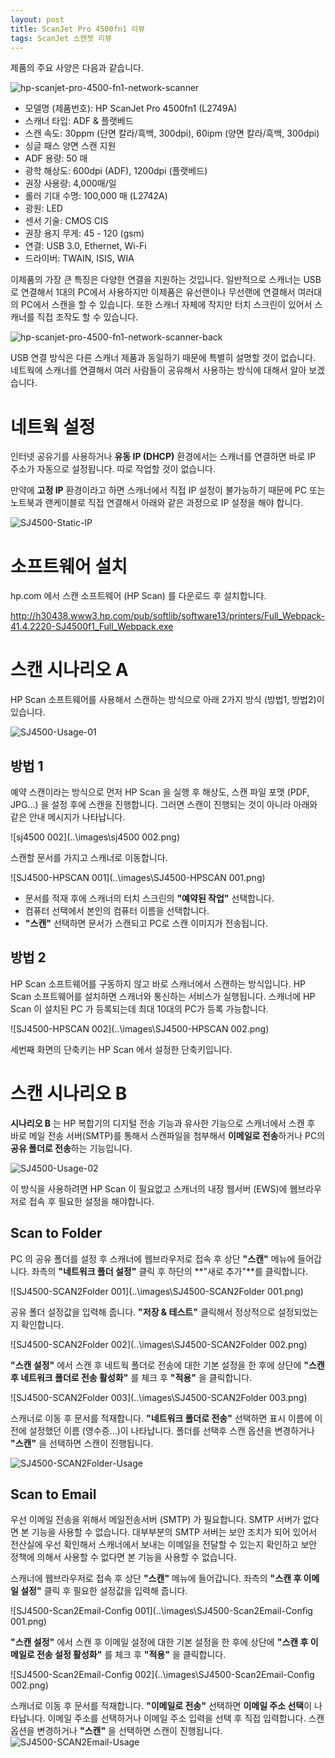 ```yaml
---
layout: post
title: ScanJet Pro 4500fn1 리뷰
tags: ScanJet 스캔젯 리뷰
---
```




제품의 주요 사양은 다음과 같습니다.



![hp-scanjet-pro-4500-fn1-network-scanner](..\images\hp-scanjet-pro-4500-fn1-network-scanner.jpg)



* 모델명 (제품번호): HP ScanJet Pro 4500fn1 (L2749A)
* 스캐너 타입: ADF & 플랫베드
* 스캔 속도: 30ppm (단면 칼라/흑백, 300dpi), 60ipm (양면 칼라/흑백, 300dpi)
* 싱글 패스 양면 스캔 지원
* ADF 용량: 50 매
* 광학 해상도: 600dpi (ADF), 1200dpi (플랫베드)
* 권장 사용량: 4,000매/일
* 롤러 기대 수명: 100,000 매 (L2742A)
* 광원: LED
* 센서 기술: CMOS CIS
* 권장 용지 무게: 45 - 120 (gsm)
* 연결: USB 3.0, Ethernet, Wi-Fi
* 드라이버: TWAIN, ISIS, WIA



이제품의 가장 큰 특징은 다양한 연결을 지원하는 것입니다. 일반적으로 스캐너는 USB로 연결해서 1대의 PC에서 사용하지만 이제품은 유선랜이나 무선랜에 연결해서 여러대의 PC에서 스캔을 할 수 있습니다. 또한 스캐너 자체에 작지만 터치 스크린이 있어서 스캐너를 직접 조작도 할 수 있습니다. 

![hp-scanjet-pro-4500-fn1-network-scanner-back](..\images\hp-scanjet-pro-4500-fn1-network-scanner-back.jpg)



USB 연결 방식은 다른 스캐너 제품과 동일하기 때문에 특별히 설명할 것이 없습니다. 네트웍에 스캐너를 연결해서 여러 사람들이 공유해서 사용하는 방식에 대해서 알아 보겠습니다.



# 네트웍 설정

인터넷 공유기를 사용하거나 **유동 IP (DHCP)** 환경에서는 스캐너를 연결하면 바로 IP 주소가 자동으로 설정됩니다. 따로 작업할 것이 없습니다.

만약에 **고정 IP** 환경이라고 하면 스캐너에서 직접 IP 설정이 불가능하기 때문에 PC 또는 노트북과 랜케이블로 직접 연결해서 아래와 같은 과정으로 IP 설정을 해야 합니다.

![SJ4500-Static-IP](..\images\SJ4500-Static-IP.PNG)



# 소프트웨어 설치

hp.com 에서 스캔 소프트웨어 (HP Scan) 를 다운로드 후 설치합니다.

http://h30438.www3.hp.com/pub/softlib/software13/printers/Full_Webpack-41.4.2220-SJ4500f1_Full_Webpack.exe



# 스캔 시나리오 A

HP Scan 소프트웨어를 사용해서 스캔하는 방식으로 아래 2가지 방식 (방법1, 방법2)이 있습니다.

![SJ4500-Usage-01](C:\Jekyll\site\soonmo.github.io\images\SJ4500-Usage-01.PNG)



## 방법 1

예약 스캔이라는 방식으로 먼저 HP Scan 을 실행 후 해상도, 스캔 파일 포맷 (PDF, JPG...) 을 설정 후에 스캔을 진행합니다. 그러면 스캔이 진행되는 것이 아니라 아래와 같은 안내 메시지가 나타납니다.

![sj4500 002](..\images\sj4500 002.png)



스캔할 문서를 가지고 스캐너로 이동합니다.

![SJ4500-HPSCAN 001](..\images\SJ4500-HPSCAN 001.png)

* 문서를 적재 후에 스캐너의 터치 스크린의 **"예약된 작업"** 선택합니다.
* 컴퓨터 선택에서 본인의 컴퓨터 이름을 선택합니다. 
* **"스캔"** 선택하면 문서가 스캔되고 PC로 스캔 이미지가 전송됩니다.



## 방법 2

HP Scan 소프트웨어를 구동하지 않고 바로 스캐너에서 스캔하는 방식입니다. HP Scan 소프트웨어를 설치하면 스캐너와 통신하는 서비스가 실행됩니다. 스캐너에 HP Scan 이 설치된 PC 가 등록되는데 최대 10대의 PC가 등록 가능합니다.

![SJ4500-HPSCAN 002](..\images\SJ4500-HPSCAN 002.png)

 

세번째 화면의 단축키는 HP Scan 에서 설정한 단축키입니다. 



# 스캔 시나리오 B

**시나리오 B** 는 HP 복합기의 디지털 전송 기능과 유사한 기능으로 스캐너에서 스캔 후 바로 메일 전송 서버(SMTP)를 통해서 스캔파일을 첨부해서 **이메일로 전송**하거나 PC의 **공유 폴더로 전송**하는 기능입니다.

![SJ4500-Usage-02](..\images\SJ4500-Usage-02.PNG)



이 방식을 사용하려면 HP Scan 이 필요없고 스캐너의 내장 웹서버 (EWS)에 웹브라우저로 접속 후 필요한 설정을 해야합니다. 



## Scan to Folder

PC 의 공유 폴더를 설정 후 스캐너에 웹브라우저로 접속 후 상단 **"스캔"** 메뉴에 들어갑니다. 좌측의 **"네트워크 폴더 설정"** 클릭 후  하단의 **"새로 추가"**를 클릭합니다.

![SJ4500-SCAN2Folder 001](..\images\SJ4500-SCAN2Folder 001.png)



공유 폴더 설정값을 입력해 줍니다. **"저장 & 테스트"** 클릭해서 정상적으로 설정되었는지 확인합니다.

![SJ4500-SCAN2Folder 002](..\images\SJ4500-SCAN2Folder 002.png)



**"스캔 설정"** 에서 스캔 후 네트웍 폴더로 전송에 대한 기본 설정을 한 후에 상단에 **"스캔 후 네트워크 폴더로 전송 활성화"** 를 체크 후 **"적용"** 을 클릭합니다.

![SJ4500-SCAN2Folder 003](..\images\SJ4500-SCAN2Folder 003.png)



스캐너로 이동 후 문서를 적재합니다. **"네트워크 폴더로 전송"**  선택하면 표시 이름에 이전에 설정했던 이름 (영수증...)이 나타납니다. 폴더를 선택후 스캔 옵션을 변경하거나 **"스캔"** 을 선택하면 스캔이 진행됩니다.

 ![SJ4500-SCAN2Folder-Usage](..\images\SJ4500-SCAN2Folder-Usage.png) 





## Scan to Email

우선 이메일 전송을 위해서 메일전송서버 (SMTP) 가 필요합니다. SMTP 서버가 없다면 본 기능을 사용할 수 없습니다.  대부부분의 SMTP 서버는 보안 조치가 되어 있어서 전산실에  우선 확인해서 스캐너에서 보내는 이메일을 전달할 수 있는지 확인하고 보안 정책에 의해서 사용할 수 없다면 본 기능을 사용할 수 없습니다.



스캐너에 웹브라우저로 접속 후 상단 **"스캔"** 메뉴에 들어갑니다. 좌측의 **"스캔 후 이메일 설정"** 클릭 후  필요한 설정값을 입력해 줍니다.

![SJ4500-Scan2Email-Config 001](..\images\SJ4500-Scan2Email-Config 001.png)

 

**"스캔 설정"** 에서 스캔 후 이메일 설정에 대한 기본 설정을 한 후에 상단에 **"스캔 후 이메일로 전송 설정 활성화"** 를 체크 후 **"적용"** 을 클릭합니다.

![SJ4500-Scan2Email-Config 002](..\images\SJ4500-Scan2Email-Config 002.png)

 

스캐너로 이동 후 문서를 적재합니다. **"이메일로 전송"**  선택하면 **이메일 주소 선택**이 나타납니다. 이메일 주소를 선택하거나 이메일 주소 입력을 선택 후 직접 입력합니다.  스캔 옵션을 변경하거나 **"스캔"** 을 선택하면 스캔이 진행됩니다.![SJ4500-SCAN2Email-Usage](..\images\SJ4500-SCAN2Email-Usage.png)

